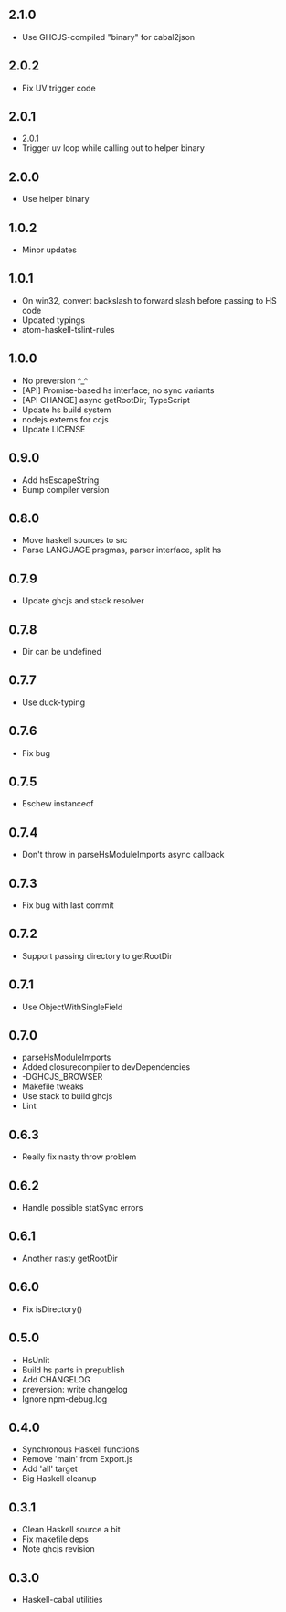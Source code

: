 ## 2.1.0

-   Use GHCJS-compiled "binary" for cabal2json

## 2.0.2

-   Fix UV trigger code

## 2.0.1

-   2.0.1
-   Trigger uv loop while calling out to helper binary

## 2.0.0

-   Use helper binary

## 1.0.2

-   Minor updates

## 1.0.1
* On win32, convert backslash to forward slash before passing to HS code
* Updated typings
* atom-haskell-tslint-rules

## 1.0.0
* No preversion ^\_^
* [API] Promise-based hs interface; no sync variants
* [API CHANGE] async getRootDir; TypeScript
* Update hs build system
* nodejs externs for ccjs
* Update LICENSE

## 0.9.0
* Add hsEscapeString
* Bump compiler version

## 0.8.0
* Move haskell sources to src
* Parse LANGUAGE pragmas, parser interface, split hs

## 0.7.9
* Update ghcjs and stack resolver

## 0.7.8
* Dir can be undefined

## 0.7.7
* Use duck-typing

## 0.7.6
* Fix bug

## 0.7.5
* Eschew instanceof

## 0.7.4
* Don't throw in parseHsModuleImports async callback

## 0.7.3
* Fix bug with last commit

## 0.7.2
* Support passing directory to getRootDir

## 0.7.1
* Use ObjectWithSingleField

## 0.7.0
* parseHsModuleImports
* Added closurecompiler to devDependencies
* -DGHCJS_BROWSER
* Makefile tweaks
* Use stack to build ghcjs
* Lint

## 0.6.3
* Really fix nasty throw problem

## 0.6.2
* Handle possible statSync errors

## 0.6.1
* Another nasty getRootDir

## 0.6.0
* Fix isDirectory()

## 0.5.0
* HsUnlit
* Build hs parts in prepublish
* Add CHANGELOG
* preversion: write changelog
* Ignore npm-debug.log

## 0.4.0
* Synchronous Haskell functions
* Remove 'main' from Export.js
* Add 'all' target
* Big Haskell cleanup

## 0.3.1
* Clean Haskell source a bit
* Fix makefile deps
* Note ghcjs revision

## 0.3.0
* Haskell-cabal utilities
